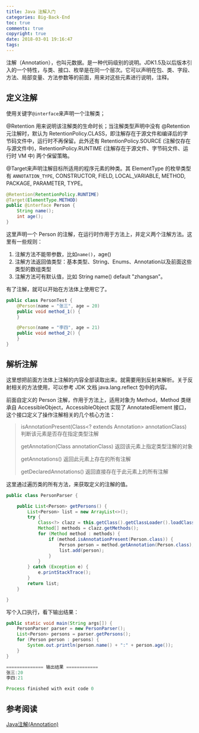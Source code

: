 ```yaml
---
title: Java 注解入门
categories: Big-Back-End
toc: true
comments: true
copyright: true
date: 2018-03-01 19:16:47
tags:
---
```


注解（Annotation），也叫元数据。是一种代码级别的说明。JDK1.5及以后版本引入的一个特性，与类、接口、枚举是在同一个层次。它可以声明在包、类、字段、方法、局部变量、方法参数等的前面，用来对这些元素进行说明，注释。

<!--more-->

## 定义注解

使用关键字`@interface`来声明一个注解类；

@Retention 用来说明该注解类的生命时长；当注解类型声明中没有 @Retention 元注解时，默认为 RetentionPolicy.CLASS，即注解存在于源文件和编译后的字节码文件中，运行时不再保留。此外还有 RetentionPolicy.SOURCE (注解仅存在与源文件中)，RetentionPolicy.RUNTIME (注解存在于源文件、字节码文件、运行时 VM 中) 两个保留策略。

@Target来声明注解目标所适用的程序元素的种类。其 ElementType 的枚举类型有 `ANNOTATION_TYPE`, CONSTRUCTOR, FIELD, LOCAL_VARIABLE, METHOD, PACKAGE, PARAMETER, TYPE。

```java
@Retention(RetentionPolicy.RUNTIME)
@Target(ElementType.METHOD)
public @interface Person {
    String name();
    int age();
}
```

这里声明一个 Person 的注解，在运行时作用于方法上，并定义两个注解方法。这里有一些规则：

1. 注解方法不能带参数，比如`name()`，age()
2. 注解方法返回值类型：基本类型、String、Enums、Annotation以及前面这些类型的数组类型
3. 注解方法可有默认值，比如 String name() default "zhangsan"。

有了注解，就可以开始在方法体上使用它了。

```java
public class PersonTest {
    @Person(name = "张三", age = 20)
    public void method_1() {
    }

    @Person(name = "李四", age = 21)
    public void method_2() {
    }
}
```



## 解析注解

这里想把前面方法体上注解的内容全部读取出来。就需要用到反射来解析。关于反射相关的方法使用，可以参考 JDK 文档 java.lang.reflect 包中的内容。

前面自定义的 Person 注解，作用于方法上，适用对象为 Method，Method 类继承自 AccessibleObject，AccessibleObject 实现了 AnnotatedElement 接口，这个接口定义了操作注解相关的几个核心方法：

>isAnnotationPresent(Class<? extends Annotation> annotationClass)  判断该元素是否存在指定类型注解
>
>getAnnotation(Class annotationClass)   返回该元素上指定类型注解的对象
>
>getAnnotations()  返回此元素上存在的所有注解
>
>getDeclaredAnnotations() 返回直接存在于此元素上的所有注解

这里通过遍历类的所有方法，来获取定义的注解的值。

```java
public class PersonParser {

    public List<Person> getPersons() {
        List<Person> list = new ArrayList<>();
        try {
            Class<?> clazz = this.getClass().getClassLoader().loadClass("PersonTest");
            Method[] methods = clazz.getMethods();
            for (Method method : methods) {
                if (method.isAnnotationPresent(Person.class)) {
                    Person person = method.getAnnotation(Person.class);
                    list.add(person);
                }
            }
        } catch (Exception e) {
            e.printStackTrace();
        }
        return list;
    }

}
```

写个入口执行，看下输出结果：

```java
public static void main(String args[]) {
    PersonParser parser = new PersonParser();
    List<Person> persons = parser.getPersons();
    for (Person person : persons) {
        System.out.println(person.name() + ":" + person.age());
    }
}

============== 输出结果 ============
张三:20
李四:21

Process finished with exit code 0
```



## 参考阅读

[Java注解(Annotation)](http://gityuan.com/2016/01/23/java-annotation/)